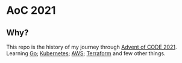 # AoC 2021

## Why?

This repo is the history of my journey through [Advent of CODE 2021](https://adventofcode.com/). Learning [Go](https://github.com/golang); [Kubernetes](https://github.com/kubernetes/kubernetes); [AWS](https://github.com/aws); [Terraform](https://github.com/hashicorp/terraform) and few other things.
